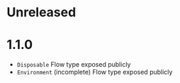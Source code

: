 # Unreleased

# 1.1.0
- `Disposable` Flow type exposed publicly
- `Environment` (incomplete) Flow type exposed publicly
